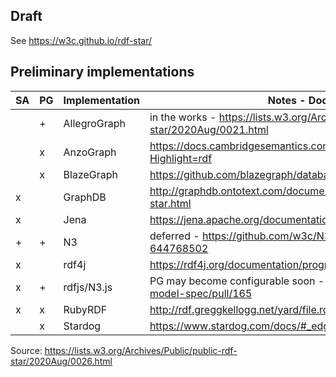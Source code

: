 ## Draft ##

See https://w3c.github.io/rdf-star/

## Preliminary implementations ##

| SA | PG | Implementation | Notes - Documentation
|----|----|----------------|----------------------
|    |  + | AllegroGraph   | in the works - https://lists.w3.org/Archives/Public/public-rdf-star/2020Aug/0021.html
|    |  x | AnzoGraph      | https://docs.cambridgesemantics.com/anzograph/v2.2/userdoc/lpgs.htm?Highlight=rdf
|    |  x | BlazeGraph     | https://github.com/blazegraph/database/wiki/Reification_Done_Right
|  x |    | GraphDB        | http://graphdb.ontotext.com/documentation/9.2/free/devhub/rdf-sparql-star.html
|  x |    | Jena           | https://jena.apache.org/documentation/rdfstar/
|  + |  + | N3             | deferred - https://github.com/w3c/N3/issues/27#issuecomment-644768502
|  x |    | rdf4j          | https://rdf4j.org/documentation/programming/rdfstar/
|  x |  + | rdfjs/N3.js    | PG may become configurable soon - https://github.com/rdfjs/data-model-spec/pull/165
|  x |  x | RubyRDF        | http://rdf.greggkellogg.net/yard/file.rdf-README.html#rdf-rdfstar
|    |  x | Stardog        | https://www.stardog.com/docs/#_edge_properties
      
Source: https://lists.w3.org/Archives/Public/public-rdf-star/2020Aug/0026.html
